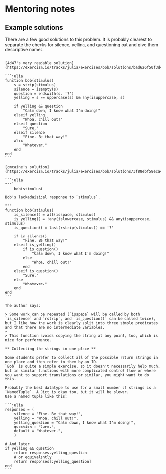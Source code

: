 # Mentoring notes

## Example solutions

There are a few good solutions to this problem.
It is probably clearest to separate the checks for silence, yelling, and questioning out and give them descriptive names.

````

[4d47's very readable solution](https://exercism.io/tracks/julia/exercises/bob/solutions/bad626f50f3d46999305e1db5d6c8c78)

```julia
function bob(stimulus)
    s = strip(stimulus)
    silence = isempty(s)
    question = endswith(s, '?')
    yelling = s == uppercase(s) && any(isuppercase, s)

    if yelling && question
        "Calm down, I know what I'm doing!"
    elseif yelling
        "Whoa, chill out!"
    elseif question
        "Sure."
    elseif silence
        "Fine. Be that way!"
    else
        "Whatever."
    end
end
```

[cmcaine's solution](https://exercism.io/tracks/julia/exercises/bob/solutions/3f88ebf58eca47fe98c2bc5f20823e45)

```julia
"""
    bob(stimulus)

Bob's lackadaisical response to `stimulus`.

"""
function bob(stimulus)
    is_silence() = all(isspace, stimulus)
    is_yelling() = !any(islowercase, stimulus) && any(isuppercase, stimulus)
    is_question() = last(rstrip(stimulus)) == '?'

    if is_silence()
        "Fine. Be that way!"
    elseif is_yelling()
        if is_question()
            "Calm down, I know what I'm doing!"
        else
            "Whoa, chill out!"
        end
    elseif is_question()
        "Sure."
    else
        "Whatever."
    end
end
```

The author says:

> Some work can be repeated (`isspace` will be called by both `is_silence` and `rstrip`, and `is_question()` can be called twice), but I like how the work is clearly split into three simple predicates and that there are no intermediate variables.
>
> This function avoids copying the string at any point, too, which is nice for performance.

** Collecting the strings in one place **

Some students prefer to collect all of the possible return strings in one place and then refer to them by an ID.
`Bob` is quite a simple exercise, so it doesn't necessarily help much, but in similar functions with more complicated control flow or where you want to support translations or similar, you might want to do this.

Probably the best datatype to use for a small number of strings is a `NamedTuple`. A Dict is okay too, but it will be slower.
Use a named tuple like this:

```julia
responses = (
    silence = "Fine. Be that way!",
    yelling = "Whoa, chill out!",
    yelling_question = "Calm down, I know what I'm doing!",
    question = "Sure.",
    default = "Whatever.",
    )

# And later
if yelling && question
    return responses.yelling_question
    # or equivalently
    return responses[:yelling_question]
end
```
````
